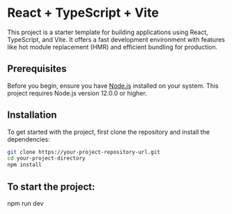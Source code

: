 # React + TypeScript + Vite

This project is a starter template for building applications using React, TypeScript, and Vite. It offers a fast development environment with features like hot module replacement (HMR) and efficient bundling for production.

## Prerequisites

Before you begin, ensure you have [Node.js](https://nodejs.org/) installed on your system. This project requires Node.js version 12.0.0 or higher.

## Installation

To get started with the project, first clone the repository and install the dependencies:

```bash
git clone https://your-project-repository-url.git
cd your-project-directory
npm install

```
## To start the project: 

npm run dev
